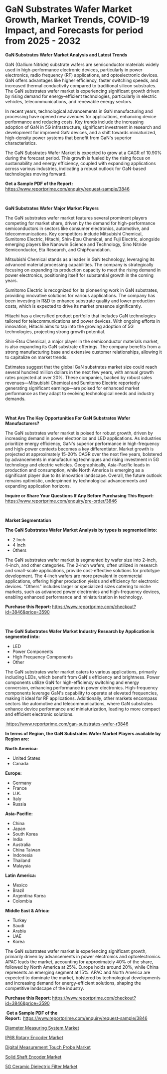 <p><h1>GaN Substrates Wafer Market Growth, Market Trends, COVID-19 Impact, and Forecasts for period from 2025 - 2032</h1></p><p><strong>GaN Substrates Wafer Market Analysis and Latest Trends</strong></p>
<p><p>GaN (Gallium Nitride) substrate wafers are semiconductor materials widely used in high-performance electronic devices, particularly in power electronics, radio frequency (RF) applications, and optoelectronic devices. GaN offers advantages like higher efficiency, faster switching speeds, and increased thermal conductivity compared to traditional silicon substrates. The GaN substrates wafer market is experiencing significant growth driven by rising demand for energy-efficient technologies, particularly in electric vehicles, telecommunications, and renewable energy sectors.</p><p>In recent years, technological advancements in GaN manufacturing and processing have opened new avenues for applications, enhancing device performance and reducing costs. Key trends include the increasing adoption of GaN in 5G infrastructure, significant investment in research and development for improved GaN devices, and a shift towards miniaturized, high-density power systems that benefit from GaN's superior characteristics.</p><p>The GaN Substrates Wafer Market is expected to grow at a CAGR of 10.90% during the forecast period. This growth is fueled by the rising focus on sustainability and energy efficiency, coupled with expanding applications across various industries, indicating a robust outlook for GaN-based technologies moving forward.</p></p>
<p><strong>Get a Sample PDF of the Report:&nbsp;</strong> <a href="https://www.reportprime.com/enquiry/request-sample/3846?utm_campaign=1123&utm_medium=2&utm_source=Github&utm_content=ia&utm_term=18032025&utm_id=gan-substrates-wafer">https://www.reportprime.com/enquiry/request-sample/3846</a></p>
<p>&nbsp;</p>
<p><strong>GaN Substrates Wafer Major Market Players</strong></p>
<p><p>The GaN substrates wafer market features several prominent players competing for market share, driven by the demand for high-performance semiconductors in sectors like consumer electronics, automotive, and telecommunications. Key competitors include Mitsubishi Chemical, Sumitomo Electric, Hitachi, Shin-Etsu Chemical, and Fuji Electric, alongside emerging players like Nanowin Science and Technology, Sino Nitride Semiconductor, Eta Research, and ChipFoundation.</p><p>Mitsubishi Chemical stands as a leader in GaN technology, leveraging its advanced material processing capabilities. The company is strategically focusing on expanding its production capacity to meet the rising demand in power electronics, positioning itself for substantial growth in the coming years.</p><p>Sumitomo Electric is recognized for its pioneering work in GaN substrates, providing innovative solutions for various applications. The company has been investing in R&D to enhance substrate quality and lower production costs, which is expected to drive its market presence significantly.</p><p>Hitachi has a diversified product portfolio that includes GaN technologies tailored for telecommunications and power devices. With ongoing efforts in innovation, Hitachi aims to tap into the growing adoption of 5G technologies, projecting strong growth potential.</p><p>Shin-Etsu Chemical, a major player in the semiconductor materials market, is also expanding its GaN substrate offerings. The company benefits from a strong manufacturing base and extensive customer relationships, allowing it to capitalize on market trends.</p><p>Estimates suggest that the global GaN substrates market size could reach several hundred million dollars in the next few years, with annual growth rates projected at over 20%. These companies, backed by robust sales revenues—Mitsubishi Chemical and Sumitomo Electric reportedly generating significant earnings—are poised for enhanced market performance as they adapt to evolving technological needs and industry demands.</p></p>
<p>&nbsp;</p>
<p><strong>What Are The Key Opportunities For GaN Substrates Wafer Manufacturers?</strong></p>
<p><p>The GaN substrates wafer market is poised for robust growth, driven by increasing demand in power electronics and LED applications. As industries prioritize energy efficiency, GaN's superior performance in high-frequency and high-power contexts becomes a key differentiator. Market growth is projected at approximately 15-20% CAGR over the next five years, bolstered by advancements in manufacturing techniques and rising investment in 5G technology and electric vehicles. Geographically, Asia-Pacific leads in production and consumption, while North America is emerging as a significant player due to its innovation landscape. Overall, the future outlook remains optimistic, underpinned by technological advancements and expanding application horizons.</p></p>
<p><strong>Inquire or Share Your Questions If Any Before Purchasing This Report:</strong> <a href="https://www.reportprime.com/enquiry/pre-order/3846?utm_campaign=1123&utm_medium=2&utm_source=Github&utm_content=ia&utm_term=18032025&utm_id=gan-substrates-wafer">https://www.reportprime.com/enquiry/pre-order/3846</a></p>
<p>&nbsp;</p>
<p><strong>Market Segmentation</strong></p>
<p><strong>The GaN Substrates Wafer Market Analysis by types is segmented into:</strong></p>
<p><ul><li>2 Inch</li><li>4 Inch</li><li>Others</li></ul></p>
<p><p>The GaN substrates wafer market is segmented by wafer size into 2-inch, 4-inch, and other categories. The 2-inch wafers, often utilized in research and small-scale applications, provide cost-effective solutions for prototype development. The 4-inch wafers are more prevalent in commercial applications, offering higher production yields and efficiency for electronic devices. "Others" includes larger or specialized sizes catering to niche markets, such as advanced power electronics and high-frequency devices, enabling enhanced performance and miniaturization in technology.</p></p>
<p><strong>Purchase this Report:&nbsp;</strong><a href="https://www.reportprime.com/checkout?id=3846&price=3590&utm_campaign=1123&utm_medium=2&utm_source=Github&utm_content=ia&utm_term=18032025&utm_id=gan-substrates-wafer">https://www.reportprime.com/checkout?id=3846&price=3590</a></p>
<p>&nbsp;</p>
<p><strong>The GaN Substrates Wafer Market Industry Research by Application is segmented into:</strong></p>
<p><ul><li>LED</li><li>Power Components</li><li>High Frequency Components</li><li>Other</li></ul></p>
<p><p>The GaN substrates wafer market caters to various applications, primarily including LEDs, which benefit from GaN's efficiency and brightness. Power components utilize GaN for high-efficiency switching and energy conversion, enhancing performance in power electronics. High-frequency components leverage GaN's capability to operate at elevated frequencies, making it ideal for RF applications. Additionally, other markets encompass sectors like automotive and telecommunications, where GaN substrates enhance device performance and miniaturization, leading to more compact and efficient electronic solutions.</p></p>
<p><a href="https://www.reportprime.com/gan-substrates-wafer-r3846?utm_campaign=1123&utm_medium=2&utm_source=Github&utm_content=ia&utm_term=18032025&utm_id=gan-substrates-wafer">&nbsp;https://www.reportprime.com/gan-substrates-wafer-r3846</a></p>
<p><strong>In terms of Region, the GaN Substrates Wafer Market Players available by Region are:</strong></p>
<p>
    <p> <strong> North America: </strong>
        <ul>
            <li>United States</li>
            <li>Canada</li>
        </ul>
        </p> 
    <p> <strong> Europe: </strong>
        <ul>
            <li>Germany</li>
            <li>France</li>
            <li>U.K.</li>
            <li>Italy</li>
            <li>Russia</li>
        </ul>
        </p> 
    <p> <strong> Asia-Pacific: </strong>
        <ul>
            <li>China</li>
            <li>Japan</li>
            <li>South Korea</li>
            <li>India</li>
            <li>Australia</li>
            <li>China Taiwan</li>
            <li>Indonesia</li>
            <li>Thailand</li>
            <li>Malaysia</li>
        </ul>
        </p> 
    <p> <strong> Latin America: </strong>
        <ul>
            <li>Mexico</li>
            <li>Brazil</li>
            <li>Argentina Korea</li>
            <li>Colombia</li>
        </ul>
        </p> 
    <p> <strong> Middle East & Africa: </strong>
        <ul>
            <li>Turkey</li>
            <li>Saudi</li>
            <li>Arabia</li>
            <li>UAE</li>
            <li>Korea</li>
        </ul>
    </p>
    </p>
<p><p>The GaN substrates wafer market is experiencing significant growth, primarily driven by advancements in power electronics and optoelectronics. APAC leads the market, accounting for approximately 40% of the share, followed by North America at 25%. Europe holds around 20%, while China represents an emerging segment at 15%. APAC and North America are expected to dominate the market, bolstered by technological developments and increasing demand for energy-efficient solutions, shaping the competitive landscape of the industry.</p></p>
<p><strong>Purchase this Report: </strong><a href="https://www.reportprime.com/checkout?id=3846&price=3590&utm_campaign=1123&utm_medium=2&utm_source=Github&utm_content=ia&utm_term=18032025&utm_id=gan-substrates-wafer">https://www.reportprime.com/checkout?id=3846&price=3590</a></p>
<p>&nbsp;<strong>Get a Sample PDF of the Report:&nbsp;&nbsp;</strong><a href="https://www.reportprime.com/enquiry/request-sample/3846?utm_campaign=1123&utm_medium=2&utm_source=Github&utm_content=ia&utm_term=18032025&utm_id=gan-substrates-wafer">https://www.reportprime.com/enquiry/request-sample/3846</a></p>
<p><strong></strong></p>
<p><p><a href="https://github.com/ummulmzu/Market-Research-Report-List-1/blob/main/diameter-measuring-system-market.md?utm_campaign=1123&utm_medium=2&utm_source=Github&utm_content=ia&utm_term=18032025&utm_id=gan-substrates-wafer">Diameter Measuring System Market</a></p><p><a href="https://github.com/nwokechock6s/Market-Research-Report-List-1/blob/main/ip68-rotary-encoder-market.md?utm_campaign=1123&utm_medium=2&utm_source=Github&utm_content=ia&utm_term=18032025&utm_id=gan-substrates-wafer">IP68 Rotary Encoder Market</a></p><p><a href="https://github.com/kecixayaab/Market-Research-Report-List-1/blob/main/digital-measurement-touch-probe-market.md?utm_campaign=1123&utm_medium=2&utm_source=Github&utm_content=ia&utm_term=18032025&utm_id=gan-substrates-wafer">Digital Measurement Touch Probe Market</a></p><p><a href="https://github.com/gilerzelko7a/Market-Research-Report-List-1/blob/main/solid-shaft-encoder-market.md?utm_campaign=1123&utm_medium=2&utm_source=Github&utm_content=ia&utm_term=18032025&utm_id=gan-substrates-wafer">Solid Shaft Encoder Market</a></p><p><a href="https://github.com/aiamekar/Market-Research-Report-List-1/blob/main/5g-ceramic-dielectric-filter-market.md?utm_campaign=1123&utm_medium=2&utm_source=Github&utm_content=ia&utm_term=18032025&utm_id=gan-substrates-wafer">5G Ceramic Dielectric Filter Market</a></p></p>